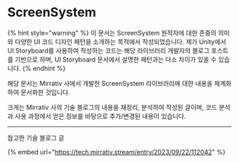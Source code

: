 # ScreenSystem

{% hint style="warning" %}
이 문서는 ScreenSystem 원작자에 대한 존중의 의미와 다양한 UI 코드 디자인 패턴을 소개하는 목적에서 작성되었습니다. 제가 Unity에서 UI Storyboard를 사용하여 작성하는 코드는 해당 라이브러리 개발자의 블로그 포스트를 기반으로 하며, UI Storyboard 문서에서 설명한 패턴과는 다소 차이가 있을 수 있습니다.
{% endhint %}

해당 문서는 Mirrativ 사에서 개발한 ScreenSystem 라이브러리에 대한 내용을 체계화하여 문서화한 것입니다.

크게는 Mirrativ 사의 기술 블로그의 내용을 재정리, 분석하여 작성된 글이며, 코드 분석과 사용 과정에서 얻은 정보를 바탕으로 추가/변경된 내용이 있습니다.

***

참고한 기술 블로그 글

{% embed url="https://tech.mirrativ.stream/entry/2023/09/22/112042" %}
